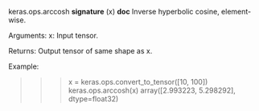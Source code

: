 keras.ops.arccosh
__signature__
(x)
__doc__
Inverse hyperbolic cosine, element-wise.

Arguments:
    x: Input tensor.

Returns:
    Output tensor of same shape as x.

Example:
>>> x = keras.ops.convert_to_tensor([10, 100])
>>> keras.ops.arccosh(x)
array([2.993223, 5.298292], dtype=float32)
